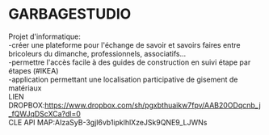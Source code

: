 # GARBAGESTUDIO<br/>
Projet d'informatique:<br/>
-créer une plateforme pour l'échange de savoir et savoirs faires entre bricoleurs du dimanche, professionnels, associatifs...<br/>
-permettre l'accès facile à des guides de construction en suivi étape par étapes (#IKEA)<br/>
-application permettant une localisation participative de gisement de matériaux<br/>
LIEN DROPBOX:https://www.dropbox.com/sh/pgxbthuaikw7fpv/AAB20ODqcnb_j_fQWJqDScXCa?dl=0<br/>
CLE API MAP:AIzaSyB-3gjl6vb1ipklhlXzeJSk9QNE9_LJWNs <br/>
